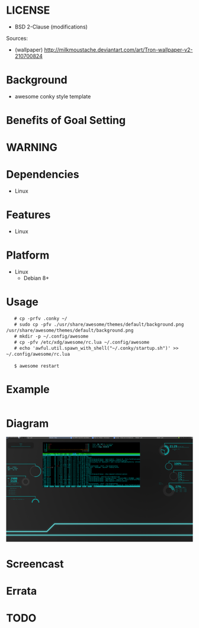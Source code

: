 
LICENSE
=======
* BSD 2-Clause (modifications)

Sources:
* (wallpaper) http://milkmoustache.deviantart.com/art/Tron-wallpaper-v2-210700824

Background
==========
* awesome conky style template

Benefits of Goal Setting
========================

WARNING
=======

Dependencies
============
* Linux

Features
========
* Linux

Platform
========
* Linux
   * Debian 8+

Usage
=====
```
   # cp -prfv .conky ~/
   # sudo cp -pfv ./usr/share/awesome/themes/default/background.png /usr/share/awesome/themes/default/background.png
   # mkdir -p ~/.config/awesome
   # cp -pfv /etc/xdg/awesome/rc.lua ~/.config/awesome
   # echo 'awful.util.spawn_with_shell("~/.conky/startup.sh")' >> ~/.config/awesome/rc.lua

   $ awesome restart
```

Example
=======
```
```

Diagram
=======

![awesome-conky](/content/awesome-conky.png)

Screencast
==========

Errata
======

TODO
====


